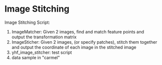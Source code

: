 # Image Stitching

Image Stitching Script:
1. ImageMatcher: Given 2 images, find and match feature points and output the transformation matrix
2. ImageSticher: Given 2 images, (or specify patches), stitch them together and output the coordinate of each image in the stitched image
3. yhf_image_stitcher: test script
4. data sample in "carmel"   
